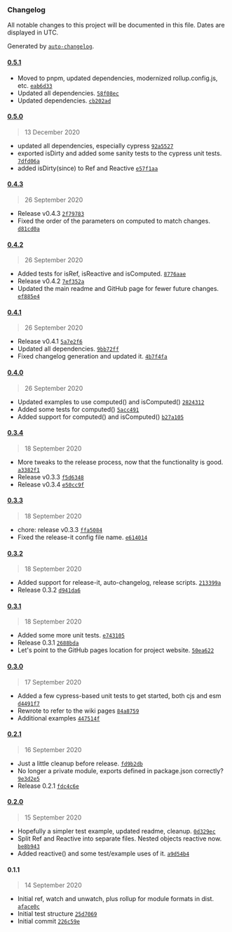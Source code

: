 ### Changelog

All notable changes to this project will be documented in this file. Dates are displayed in UTC.

Generated by [`auto-changelog`](https://github.com/CookPete/auto-changelog).

#### [0.5.1](https://github.com/appurist/reactivator/compare/0.5.0...0.5.1)

- Moved to pnpm, updated dependencies, modernized rollup.config.js, etc. [`eab6d33`](https://github.com/appurist/reactivator/commit/eab6d336c611093f2b248b4560f91f2296377704)
- Updated all dependencies. [`58f08ec`](https://github.com/appurist/reactivator/commit/58f08ecf9a2e7f8e90db0909b6c3f7072d1286b7)
- Updated dependencies. [`cb202ad`](https://github.com/appurist/reactivator/commit/cb202adf154a6d4b17bca4efa02f4073c4d43d93)

#### [0.5.0](https://github.com/appurist/reactivator/compare/0.4.3...0.5.0)

> 13 December 2020

- updated all dependencies, especially cypress [`92a5527`](https://github.com/appurist/reactivator/commit/92a5527c8ce929457b6e11931d9b2bee6ffedaaf)
- exported isDirty and added some sanity tests to the cypress unit tests. [`7dfd06a`](https://github.com/appurist/reactivator/commit/7dfd06a226b59d6592af86326fbe4398c3f66876)
- added isDirty(since) to Ref and Reactive [`e57f1aa`](https://github.com/appurist/reactivator/commit/e57f1aacafa4c3732a490d67bb86cff0fc2f39fa)

#### [0.4.3](https://github.com/appurist/reactivator/compare/0.4.2...0.4.3)

> 26 September 2020

- Release v0.4.3 [`2f79783`](https://github.com/appurist/reactivator/commit/2f797830420e773459d67cd3538a02e93b41d7d7)
- Fixed the order of the parameters on computed to match changes. [`d81cd0a`](https://github.com/appurist/reactivator/commit/d81cd0a2c0e987e50bcdeb1cac4d765918f07daf)

#### [0.4.2](https://github.com/appurist/reactivator/compare/0.4.1...0.4.2)

> 26 September 2020

- Added tests for isRef, isReactive and isComputed. [`8776aae`](https://github.com/appurist/reactivator/commit/8776aaec18eff7c9d0e69410460c793d91db50ce)
- Release v0.4.2 [`7ef352a`](https://github.com/appurist/reactivator/commit/7ef352ae9f8b4664bb3c2597b4a0f09a58b5f461)
- Updated the main readme and GitHub page for fewer future changes. [`ef885e4`](https://github.com/appurist/reactivator/commit/ef885e4ddad7d05507b9a163f6f4455b8320ec26)

#### [0.4.1](https://github.com/appurist/reactivator/compare/0.4.0...0.4.1)

> 26 September 2020

- Release v0.4.1 [`5a7e2f6`](https://github.com/appurist/reactivator/commit/5a7e2f63557ccbf1f079439fece0cc0bcea6d4d7)
- Updated all dependencies. [`9bb72ff`](https://github.com/appurist/reactivator/commit/9bb72ffd25ed1a5093b8214d3e5fde6af77fb0ce)
- Fixed changelog generation and updated it. [`4b7f4fa`](https://github.com/appurist/reactivator/commit/4b7f4fab64afa39e2920d3f2b218618ea8f1b00b)

#### [0.4.0](https://github.com/appurist/reactivator/compare/0.3.4...0.4.0)

> 26 September 2020

- Updated examples to use computed() and isComputed() [`2824312`](https://github.com/appurist/reactivator/commit/28243129b49b19893339957f6c3cbbdcf8dddc70)
- Added some tests for computed() [`5acc491`](https://github.com/appurist/reactivator/commit/5acc491e060fbf58c9e95ed05f05be9a398d594d)
- Added support for computed() and isComputed() [`b27a105`](https://github.com/appurist/reactivator/commit/b27a105e1a813cbc664ad61a1e2389de1daaa523)

#### [0.3.4](https://github.com/appurist/reactivator/compare/0.3.3...0.3.4)

> 18 September 2020

- More tweaks to the release process, now that the functionality is good. [`a3382f1`](https://github.com/appurist/reactivator/commit/a3382f165becb075fdf7f964d9f4fa4e3cc2c06a)
- Release v0.3.3 [`f5d6348`](https://github.com/appurist/reactivator/commit/f5d63481837f0f1ed83a8fb3154138501b61569c)
- Release v0.3.4 [`e50cc9f`](https://github.com/appurist/reactivator/commit/e50cc9f295ee0b5f2c4672851343ed35850f8d63)

#### [0.3.3](https://github.com/appurist/reactivator/compare/0.3.2...0.3.3)

> 18 September 2020

- chore: release v0.3.3 [`ffa5084`](https://github.com/appurist/reactivator/commit/ffa50849d2bbc26020a6fb3beef93e430b568478)
- Fixed the release-it config file name. [`e614014`](https://github.com/appurist/reactivator/commit/e614014c6927b7bba6f4bfb2a7f2b2312692ace7)

#### [0.3.2](https://github.com/appurist/reactivator/compare/0.3.1...0.3.2)

> 18 September 2020

- Added support for release-it, auto-changelog, release scripts. [`213399a`](https://github.com/appurist/reactivator/commit/213399a1bc5101cf5ff6aa9168570dc2fad0d833)
- Release 0.3.2 [`d941da6`](https://github.com/appurist/reactivator/commit/d941da6670a87501ce292f0a6ffd5df07008f8f3)

#### [0.3.1](https://github.com/appurist/reactivator/compare/0.3.0...0.3.1)

> 18 September 2020

- Added some more unit tests. [`e743105`](https://github.com/appurist/reactivator/commit/e7431057207c3829217b7f1ecd58f5ff8910b757)
- Release 0.3.1 [`2688bda`](https://github.com/appurist/reactivator/commit/2688bda44323847969f15a05542932ddfb3a50e9)
- Let's point to the GitHub pages location for project website. [`50ea622`](https://github.com/appurist/reactivator/commit/50ea622f93376784bb95ca31d6b1472bbcfd42e5)

#### [0.3.0](https://github.com/appurist/reactivator/compare/0.2.1...0.3.0)

> 17 September 2020

- Added a few cypress-based unit tests to get started, both cjs and esm [`d4491f7`](https://github.com/appurist/reactivator/commit/d4491f76c4e751c28521b56d96d00587001b44b2)
- Rewrote to refer to the wiki pages [`84a8759`](https://github.com/appurist/reactivator/commit/84a8759d36fd32034e2d173ff9fc668bbff9da36)
- Additional examples [`447514f`](https://github.com/appurist/reactivator/commit/447514fc9b2af83c2fa4785ccaf47f40be56487a)

#### [0.2.1](https://github.com/appurist/reactivator/compare/0.2.0...0.2.1)

> 16 September 2020

- Just a little cleanup before release. [`fd9b2db`](https://github.com/appurist/reactivator/commit/fd9b2db13ccc6e565a31103e7354ca954c28cfe9)
- No longer a private module, exports defined in package.json correctly? [`9e3d2e5`](https://github.com/appurist/reactivator/commit/9e3d2e5310739a60cebe726686c2b0c5d6814eec)
- Release 0.2.1 [`fdc4c6e`](https://github.com/appurist/reactivator/commit/fdc4c6e8f4a35ebf262eab3db4d5361d0dc43d25)

#### [0.2.0](https://github.com/appurist/reactivator/compare/0.1.1...0.2.0)

> 15 September 2020

- Hopefully a simpler test example, updated readme, cleanup. [`0d329ec`](https://github.com/appurist/reactivator/commit/0d329ecaf2a31f78a15d3ed50bd3fee44fae3474)
- Split Ref and Reactive into separate files. Nested objects reactive now. [`be8b943`](https://github.com/appurist/reactivator/commit/be8b94390ef6847dc591bf56ea50bdde49d1ec83)
- Added reactive() and some test/example uses of it. [`a9d54b4`](https://github.com/appurist/reactivator/commit/a9d54b4ffa160bca0d0d4e15c6c1949dc108d891)

#### 0.1.1

> 14 September 2020

- Initial ref, watch and unwatch, plus rollup for module formats in dist. [`aface0c`](https://github.com/appurist/reactivator/commit/aface0cb612e9c8957dd8275b7c5faadf0c01736)
- Initial test structure [`25d7069`](https://github.com/appurist/reactivator/commit/25d7069517a38ffa32ddb9cd13755e7553b13a06)
- Initial commit [`226c59e`](https://github.com/appurist/reactivator/commit/226c59e756b1ceff778f821bc6ea66c188dbb3d2)

